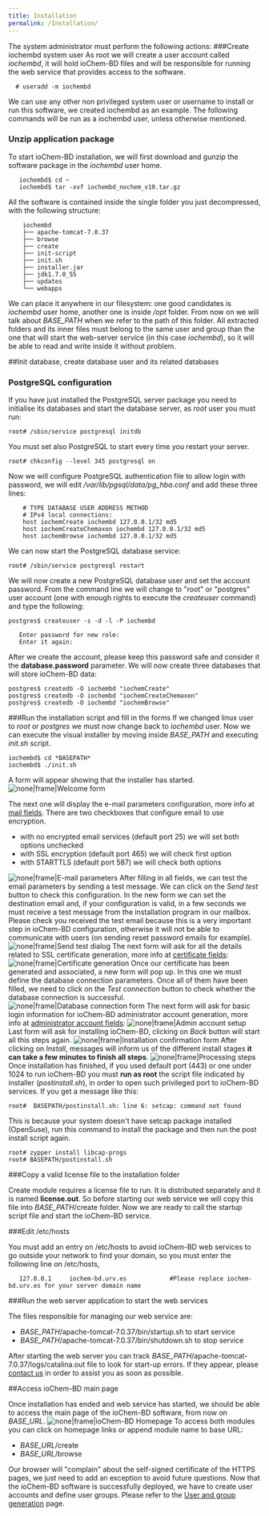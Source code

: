 ```yaml
---
title: Installation
permalink: /Installation/
---
```

The system administrator must perform the following actions:
###Create iochembd system user
As root we will create a user account called *iochembd*, it will hold ioChem-BD files and will be responsible for running the web service that provides access to the software.
```console
  # useradd -m iochembd
```
We can use any other non privileged system user or username to install or run this software, we created iochembd as an example. The following commands will be run as a iochembd user, unless otherwise mentioned.
### Unzip application package
To start ioChem-BD installation, we will first download and gunzip the software package in the *iochembd* user home.

```console
   iochembd$ cd ~ 
   iochembd$ tar -xvf iochembd_nochem_v10.tar.gz
```
All the software is contained inside the single folder you just decompressed, with the following structure:

```console
    iochembd
    ├── apache-tomcat-7.0.37
    ├── browse
    ├── create
    ├── init-script
    ├── init.sh
    ├── installer.jar
    ├── jdk1.7.0_55
    ├── updates
    └── webapps
```
We can place it anywhere in our filesystem: one good candidates is *iochembd* user home, another one is inside */opt* folder. From now on we will talk about *BASE_PATH* when we refer to the path of this folder.
All extracted folders and its inner files must belong to the same user and group than the one that will start the web-server service (in this case *iochembd*), so it will be able to read and write inside it without problem.

##Init database, create database user and its related databases <a name="createdatabaseuser"></a>

### PostgreSQL configuration
If you have just installed the PostgreSQL server package you need to initialise its databases and start the database server, as *root* user you must run:

```console
root# /sbin/service postgresql initdb
```

You must set also PostgreSQL to start every time you restart your server.

```console 
root# chkconfig --level 345 postgresql on
```

Now we will configure PostgreSQL authentication file to allow login with password, we will edit */var/lib/pgsql/data/pg_hba.conf* and add these three lines:

```console
    # TYPE DATABASE USER ADDRESS METHOD
    # IPv4 local connections:
    host iochemCreate iochembd 127.0.0.1/32 md5
    host iochemCreateChemaxon iochembd 127.0.0.1/32 md5
    host iochemBrowse iochembd 127.0.0.1/32 md5
```
We can now start the PostgreSQL database service:

```console
root# /sbin/service postgresql restart
```
We will now create a new PostgreSQL database user and set the account password.
From the command line we will change to "root" or "postgres" user account (one with enough rights to execute the *createuser* command) and type the following:
```console
postgres$ createuser -s -d -l -P iochembd

   Enter password for new role:
   Enter it again:
```
After we create the account, please keep this password safe and consider it the **database.password** parameter.
We will now create three databases that will store ioChem-BD data:

```console
postgres$ createdb -O iochembd "iochemCreate"
postgres$ createdb -O iochembd "iochemCreateChemaxon"
postgres$ createdb -O iochembd "iochemBrowse"
```

###Run the installation script and fill in the forms
If we changed linux user to *root* or *postgres* we must now change back to *iochembd* user. Now we can execute the visual installer by moving inside *BASE_PATH* and executing *init.sh* script.

```console
iochembd$ cd *BASEPATH*
iochembd$ ./init.sh
```
A form will appear showing that the installer has started. 
![none|frame|Welcome form](/images/Install_step_1.png "wikilink") 

The next one will display the e-mail parameters configuration, more info at [mail fields](/installation/Required_steps.md#mail "wikilink").
There are two checkboxes that configure email to use encryption.

  * with no encrypted email services (default port 25) we will set both options unchecked
  * with SSL encryption (default port 465) we will check first option
  * with STARTTLS (default port 587) we will check both options

![none|frame|E-mail parameters](/images/Install_step_200.png "wikilink") 
After filling in all fields, we can test the email parameters by sending a test message. We can click on the *Send test* button to check this configuration. In the new form we can set the destination email and, if your configuration is valid, in a few seconds we must receive a test message from the installation program in our mailbox. Please check you received the test email because this is a very important step in ioChem-BD configuration, otherwise it will not be able to communicate with users (on sending reset password emails for example). 
![none|frame|Send test dialog](/images/Install_step_2a.png "wikilink") 
The next form will ask for all the details related to SSL certificate generation, more info at [certificate fields](/installation/Required_steps.md#certificate "wikilink"): ![none|frame|Certificate generation](/images/Install_step_3.png "wikilink")
Once our certificate has been generated and associated, a new form will pop up.
In this one we must define the database connection parameters. Once all of them have been filled, we need to click on the *Test connection* button to check whether the database connection is successful. 
![none|frame|Database connection form](/images/Install_step_4.png "wikilink") 
The next form will ask for basic login information for ioChem-BD administrator account generation, more info at [administrator account fields](/installation/Required_steps.md#admin "wikilink"): 
![none|frame|Admin account setup](/images/Install_step_5.png "wikilink") 
Last form will ask for installing ioChem-BD, clicking on *Back* button will start all this steps again.
![none|frame|Installation confirmation form](/images/Install_step_6_a.png "wikilink") 
After clicking on *Install*, messages will inform us of the different install stages **it can take a few minutes to finish all steps**.
![none|frame|Processing steps](/images/Install_step_7a.png "wikilink") 
Once installation has finished, if you used default port (443) or one under 1024 to run ioChem-BD you must **run as root** the script file indicated by installer (*postinstall.sh*), in order to open such privileged port to ioChem-BD services.
If you get a message like this:
```console
root#  BASEPATH/postinstall.sh: line 6: setcap: command not found
```
This is because your system doesn't have setcap package installed (OpenSuse), run this command to install the package and then run the post install script again.

```console
root# zypper install libcap-progs
root# BASEPATH/postinstall.sh
```

###Copy a valid license file to the installation folder


Create module requires a license file to run. It is distributed separately and it is named **license.out**. So before starting our web service we will copy this file into *BASE_PATH*/create folder.
Now we are ready to call the startup script file and start the ioChem-BD service.

###Edit /etc/hosts

You must add an entry on /etc/hosts to avoid ioChem-BD web services to go outside your network to find your domain, so you must enter the following line on /etc/hosts,

```console
   127.0.0.1     iochem-bd.urv.es            #Please replace iochem-bd.urv.es for your server domain name
```

###Run the web server application to start the web services

The files responsible for managing our web service are:

  * *BASE_PATH*/apache-tomcat-7.0.37/bin/startup.sh to start service
  * *BASE_PATH*/apache-tomcat-7.0.37/bin/shutdown.sh to stop service

After starting the web server you can track *BASE_PATH*/apache-tomcat-7.0.37/logs/catalina.out file to look for start-up errors. If they appear, please [contact us](mailto:contact@iochem-bd.org) in order to assist you as soon as possible.

##Access ioChem-BD main page

Once installation has ended and web service has started, we should be able to access the main page of the ioChem-BD software, from now on *BASE_URL*.
![none|frame|ioChem-BD Homepage](/images/Homepage2.png "wikilink") To access both modules you can click on homepage links or append module name to base URL:

  * *BASE_URL*/create
  * *BASE_URL*/browse

Our browser will "complain" about the self-signed certificate of the HTTPS pages, we just need to add an exception to avoid future questions.
Now that the ioChem-BD software is successfully deployed, we have to create user accounts and define user groups. Please refer to the [User and group generation](/installation/User_and_group_generation.md "wikilink") page.

